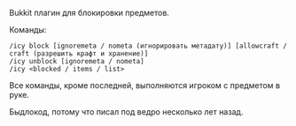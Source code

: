 Bukkit плагин для блокировки предметов.

Команды:

    /icy block [ignoremeta / nometa (игнорировать метадату)] [allowcraft / craft (разрешить крафт и хранение)]    
    /icy unblock [ignoremeta / nometa]     
    /icy <blocked / items / list>   
    
Все команды, кроме последней, выполняются игроком с предметом в руке.

Быдлокод, потому что писал под ведро несколько лет назад.
